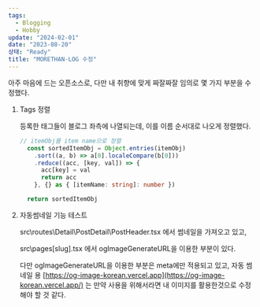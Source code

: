 ```yaml
---
tags:
  - Blogging
  - Hobby
update: "2024-02-01"
date: "2023-08-20"
상태: "Ready"
title: "MORETHAN-LOG 수정"
---
```

아주 마음에 드는 오픈소스로, 다만 내 취향에 맞게 짜잘짜잘 임의로 몇 가지 부분을 수정했다. 

1. Tags 정렬

    등록한 태그들이 블로그 좌측에 나열되는데, 이를 이름 순서대로 나오게 정렬했다. 

    ```typescript
    // itemObj를 item name으로 정렬
      const sortedItemObj = Object.entries(itemObj)
        .sort((a, b) => a[0].localeCompare(b[0]))
        .reduce((acc, [key, val]) => {
          acc[key] = val
          return acc
        }, {} as { [itemName: string]: number })
    
      return sortedItemObj
    ```

    

1. 자동썸네일 기능 테스트

    src\routes\Detail\PostDetail\PostHeader.tsx 에서 썸네일을 가져오고 있고, 

    src\pages\[slug].tsx 에서 ogImageGenerateURL을 이용한 부분이 있다. 

    다만 ogImageGenerateURL을 이용한 부분은 meta에만 적용되고 있고, 자동 썸네일 용 [https://og-image-korean.vercel.app](https://og-image-korean.vercel.app/) 는 만약 사용을 위해서라면 내 이미지를 활용한것으로 수정해야 할 것 같다. 

